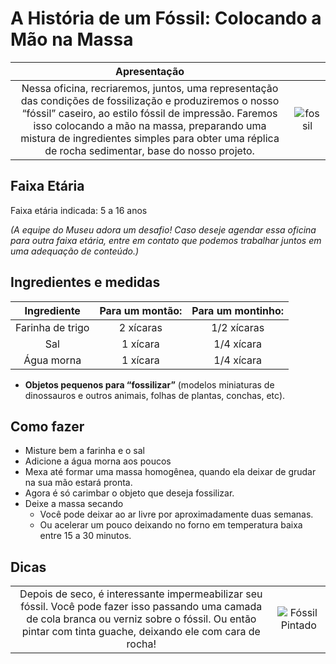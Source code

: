 # A História de um Fóssil: Colocando a Mão na Massa

|Apresentação||
|:-------------:|:-------------:|
|Nessa oficina, recriaremos, juntos, uma representação das condições de fossilização e produziremos o nosso “fóssil” caseiro, ao estilo fóssil de impressão. Faremos isso colocando a mão na massa, preparando uma mistura de ingredientes simples para obter uma réplica de rocha sedimentar, base do nosso projeto.|![fossil](fossildino.jpeg)| 

## Faixa Etária

Faixa etária indicada: 5 a 16 anos

*(A equipe do Museu adora um desafio! Caso deseje agendar essa oficina para outra faixa etária, entre em contato que podemos trabalhar juntos em uma adequação de conteúdo.)*

## Ingredientes e medidas 

|Ingrediente| **Para um montão:** | **Para um montinho:**  |
|:-----------:|:-------------:|:-------------:|
|Farinha de trigo| 2 xícaras|  1/2 xícaras |
|Sal| 1 xícara| 1/4 xícara|
|Água morna | 1 xícara  | 1/4 xícara|

* **Objetos pequenos para “fossilizar”**  (modelos miniaturas de dinossauros e outros animais, folhas de plantas, conchas, etc).

## Como fazer
* Misture bem a farinha e o sal
* Adicione a água morna aos poucos 
* Mexa até formar uma massa homogênea, quando ela deixar de grudar na sua mão estará pronta.
* Agora é só carimbar o objeto que deseja fossilizar.
* Deixe a massa secando
  * Você pode deixar ao ar livre por aproximadamente duas semanas.
  * Ou acelerar um pouco deixando no forno em temperatura baixa entre 15 a 30 minutos.
  
## Dicas
|||
|:-------------:|:-------------:|
|Depois de seco, é interessante impermeabilizar seu fóssil. Você pode fazer isso passando uma camada de cola branca ou verniz sobre o fóssil. Ou então pintar com tinta guache, deixando ele com cara de rocha!|![Fóssil Pintado](osso.jpeg)| 


